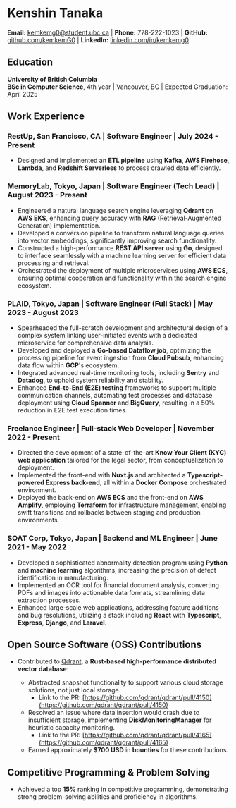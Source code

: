 # Kenshin Tanaka

**Email:** [kemkemg0@student.ubc.ca](mailto:kemkemg0@student.ubc.ca) | **Phone:** 778-222-1023 | **GitHub:** [github.com/kemkemG0](https://github.com/kemkemG0) | **LinkedIn:** [linkedin.com/in/kemkemg0](https://www.linkedin.com/in/kemkemg0/)

## Education

**University of British Columbia**  
**BSc in Computer Science**, 4th year | Vancouver, BC | Expected Graduation: April 2025

## Work Experience

### RestUp, San Francisco, CA | **Software Engineer** | July 2024 - Present

- Designed and implemented an **ETL pipeline** using **Kafka**, **AWS Firehose**, **Lambda**, and **Redshift Serverless** to process crawled data efficiently.

### MemoryLab, Tokyo, Japan | **Software Engineer (Tech Lead)** | August 2023 - Present

- Engineered a natural language search engine leveraging **Qdrant** on **AWS EKS**, enhancing query accuracy with **RAG** (Retrieval-Augmented Generation) implementation.
- Developed a conversion pipeline to transform natural language queries into vector embeddings, significantly improving search functionality.
- Constructed a high-performance **REST API server** using **Go**, designed to interface seamlessly with a machine learning server for efficient data processing and retrieval.
- Orchestrated the deployment of multiple microservices using **AWS ECS**, ensuring optimal cooperation and functionality within the search engine ecosystem.

### PLAID, Tokyo, Japan | **Software Engineer (Full Stack)** | May 2023 - August 2023

- Spearheaded the full-scratch development and architectural design of a complex system linking user-initiated events with a dedicated microservice for comprehensive data analysis.
- Developed and deployed a **Go-based Dataflow job**, optimizing the processing pipeline for event ingestion from **Cloud Pubsub**, enhancing data flow within **GCP**'s ecosystem.
- Integrated advanced real-time monitoring tools, including **Sentry** and **Datadog**, to uphold system reliability and stability.
- Enhanced **End-to-End (E2E) testing** frameworks to support multiple communication channels, automating test processes and database deployment using **Cloud Spanner** and **BigQuery**, resulting in a 50% reduction in E2E test execution times.

### Freelance Engineer | **Full-stack Web Developer** | November 2022 - Present

- Directed the development of a state-of-the-art **Know Your Client (KYC) web application** tailored for the legal sector, from conceptualization to deployment.
- Implemented the front-end with **Nuxt.js** and architected a **Typescript-powered Express back-end**, all within a **Docker Compose** orchestrated environment.
- Deployed the back-end on **AWS ECS** and the front-end on **AWS Amplify**, employing **Terraform** for infrastructure management, enabling swift transitions and rollbacks between staging and production environments.

### SOAT Corp, Tokyo, Japan | **Backend and ML Engineer** | June 2021 - May 2022

- Developed a sophisticated abnormality detection program using **Python** and **machine learning** algorithms, increasing the precision of defect identification in manufacturing.
- Implemented an OCR tool for financial document analysis, converting PDFs and images into actionable data formats, streamlining data extraction processes.
- Enhanced large-scale web applications, addressing feature additions and bug resolutions, utilizing a stack including **React** with **Typescript**, **Express**, **Django**, and **Laravel**.

## Open Source Software (OSS) Contributions

- Contributed to [Qdrant](https://github.com/qdrant/qdrant), a **Rust-based high-performance distributed vector database**:

  - Abstracted snapshot functionality to support various cloud storage solutions, not just local storage.
    - Link to the PR: [https://github.com/qdrant/qdrant/pull/4150](https://github.com/qdrant/qdrant/pull/4150)
  - Resolved an issue where data insertion would crash due to insufficient storage, implementing **DiskMonitoringManager** for heuristic capacity monitoring.
    - Link to the PR: [https://github.com/qdrant/qdrant/pull/4165](https://github.com/qdrant/qdrant/pull/4165)
  - Earned approximately **$700 USD** in **bounties** for these contributions.

## Competitive Programming & Problem Solving

- Achieved a top **15%** ranking in competitive programming, demonstrating strong problem-solving abilities and proficiency in algorithms.
